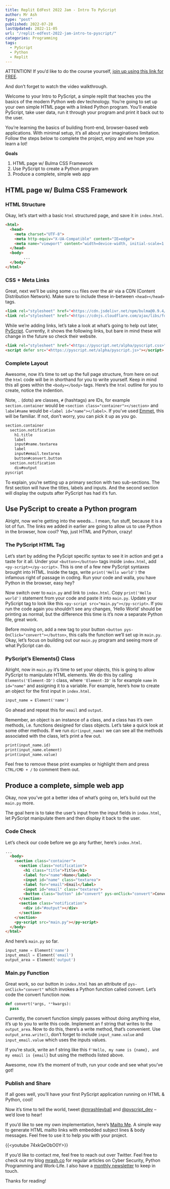 ```yaml
---
title: Replit EdFest 2022 Jam - Intro To PyScript
author: Mr Ash
type: "post"
published: 2022-07-28
lastUpdated: 2022-11-05
url: "/replit-edfest-2022-jam-intro-to-pyscript/"
categories: Programming
tags:
  - PyScript
  - Python
  - Replit
---
```


ATTENTION! If you’d like to do the course yourself, [join up using this link for FREE](https://replit.com/teams/join/mpanteneugnunwnbahvbvtxmxtomkcdd-it38).

And don’t forget to watch the video walkthrough.


Welcome to your Intro to PyScript, a simple replit that teaches you the basics of the modern Python web dev technology. You’re going to set up your own simple HTML page with a linked Python program. You’ll enable PyScript, take user data, run it through your program and print it back out to the user.

You’re learning the basics of building front-end, browser-based web applications. With minimal setup, it’s all about your imaginations limitation. Follow the steps below to complete the project, enjoy and we hope you learn a lot!

**Goals**

1. HTML page w/ Bulma CSS Framework
2. Use PyScript to create a Python program
3. Produce a complete, simple web app

## HTML page w/ Bulma CSS Framework

### HTML Structure

Okay, let’s start with a basic `html` structured page, and save it in `index.html`.

```html
<html>
  <head>
    <meta charset="UTF-8">
    <meta http-equiv="X-UA-Compatible" content="IE=edge">
    <meta name="viewport" content="width=device-width, initial-scale=1.0">
  </head>
  <body>
		...
  </body>
</html>
```

### CSS + Meta Links

Great, next we’ll be using some `css` files over the air via a CDN (Content Distribution Network). Make sure to include these in-between `<head></head>` tags.

```html
<link rel="stylesheet" href="<https://cdn.jsdelivr.net/npm/bulma@0.9.4/css/bulma.min.css>">
<link rel="stylesheet" href="<https://cdnjs.cloudflare.com/ajax/libs/font-awesome/6.1.2/css/all.min.css>"/>
```

While we’re adding links, let’s take a look at what’s going to help out later, [PyScript](https://pyscript.net/). Currently, it shows the following links, but bare in mind these will change in the future so check their website.

```html
<link rel="stylesheet" href="<https://pyscript.net/alpha/pyscript.css>"/>
<script defer src="<https://pyscript.net/alpha/pyscript.js>"></script>
```

<!-- <div class="elementor elementor-5483" data-elementor-id="5483" data-elementor-type="section"><div class="elementor-section-wrap"> <section class="elementor-section elementor-top-section elementor-element elementor-element-32d8c94 elementor-section-boxed elementor-section-height-default elementor-section-height-default" data-element_type="section" data-id="32d8c94" data-particle-mobile-disabled="false" data-particle_enable="false" data-settings="{"ekit_has_onepagescroll_dot":"yes"}"><div class="elementor-container elementor-column-gap-default"><div class="elementor-row"><div class="elementor-column elementor-col-100 elementor-top-column elementor-element elementor-element-5e7c56e" data-element_type="column" data-id="5e7c56e"><div class="elementor-column-wrap elementor-element-populated"><div class="elementor-widget-wrap"> <section class="elementor-section elementor-inner-section elementor-element elementor-element-fc64076 elementor-section-boxed elementor-section-height-default elementor-section-height-default" data-element_type="section" data-id="fc64076" data-particle-mobile-disabled="false" data-particle_enable="false" data-settings="{"ekit_has_onepagescroll_dot":"yes"}"><div class="elementor-container elementor-column-gap-no"><div class="elementor-row"><div class="elementor-column elementor-col-100 elementor-inner-column elementor-element elementor-element-f7d6b37" data-element_type="column" data-id="f7d6b37"><div class="elementor-column-wrap elementor-element-populated"><div class="elementor-widget-wrap"><div class="elementor-element elementor-element-4c75247 elementor-widget elementor-widget-text-editor" data-element_type="widget" data-id="4c75247" data-settings="{"ekit_we_effect_on":"none"}" data-widget_type="text-editor.default"><div class="elementor-widget-container"><div class="elementor-text-editor elementor-clearfix">Recent Posts

 </div> </div> </div><div class="elementor-element elementor-element-322ad34 elementor-widget elementor-widget-elementskit-post-list" data-element_type="widget" data-id="322ad34" data-settings="{"ekit_we_effect_on":"none"}" data-widget_type="elementskit-post-list.default"><div class="elementor-widget-container"><div class="ekit-wid-con">- [ <span class="elementor-icon-list-icon">  </span><div class="ekit_post_list_content_wraper"> <span class="elementor-icon-list-text">How To Fix TryHackMe VPN Not Working | Troubleshooting OpenVPN</span> </div> ](https://mrash.co/how-to-fix-tryhackme-vpn-not-working-troubleshooting-openvpn/)
- [ <span class="elementor-icon-list-icon">  </span><div class="ekit_post_list_content_wraper"> <span class="elementor-icon-list-text">Crack The Hash TryHackMe Walkthrough</span> </div> ](https://mrash.co/crack-the-hash-tryhackme-walkthrough/)
- [ <span class="elementor-icon-list-icon">  </span><div class="ekit_post_list_content_wraper"> <span class="elementor-icon-list-text">100 Days Of Hacking</span> </div> ](https://mrash.co/100daysofhacking/)
 
 </div> </div> </div> </div> </div> </div> </div> </div> </section> <section class="elementor-section elementor-inner-section elementor-element elementor-element-d91d33b elementor-section-boxed elementor-section-height-default elementor-section-height-default" data-element_type="section" data-id="d91d33b" data-particle-mobile-disabled="false" data-particle_enable="false" data-settings="{"ekit_has_onepagescroll_dot":"yes"}"><div class="elementor-container elementor-column-gap-no"><div class="elementor-row"><div class="elementor-column elementor-col-100 elementor-inner-column elementor-element elementor-element-6dee180" data-element_type="column" data-id="6dee180"><div class="elementor-column-wrap elementor-element-populated"><div class="elementor-widget-wrap"><div class="elementor-element elementor-element-7acfc36 elementor-widget elementor-widget-text-editor" data-element_type="widget" data-id="7acfc36" data-settings="{"ekit_we_effect_on":"none"}" data-widget_type="text-editor.default"><div class="elementor-widget-container"><div class="elementor-text-editor elementor-clearfix">Popular Posts

 </div> </div> </div><div class="elementor-element elementor-element-7b9396d elementor-widget elementor-widget-elementskit-post-list" data-element_type="widget" data-id="7b9396d" data-settings="{"ekit_we_effect_on":"none"}" data-widget_type="elementskit-post-list.default"><div class="elementor-widget-container"><div class="ekit-wid-con">- [ <span class="elementor-icon-list-icon">  </span><div class="ekit_post_list_content_wraper"> <span class="elementor-icon-list-text">OneNote to Notion - Moving Apps</span> </div> ](https://mrash.co/onenote-to-notion-moving-apps/)
- [ <span class="elementor-icon-list-icon">  </span><div class="ekit_post_list_content_wraper"> <span class="elementor-icon-list-text">100 Days Of Hacking</span> </div> ](https://mrash.co/100daysofhacking/)
- [ <span class="elementor-icon-list-icon">  </span><div class="ekit_post_list_content_wraper"> <span class="elementor-icon-list-text">Hackers Learning Path</span> </div> ](https://mrash.co/learning-path-for-beginner-hacker/)
 
 </div> </div> </div> </div> </div> </div> </div> </div> </section><div class="elementor-element elementor-element-2763e2a elementor-widget elementor-widget-text-editor" data-element_type="widget" data-id="2763e2a" data-settings="{"ekit_we_effect_on":"none"}" data-widget_type="text-editor.default"><div class="elementor-widget-container"><div class="elementor-text-editor elementor-clearfix">\*Shamless self-promotion, I know.

 </div> </div> </div> </div> </div> </div> </div> </div> </section> </div> </div> -->

### Complete Layout

Awesome, now it’s time to set up the full page structure, from here on out the `html` code will be in shorthand for you to write yourself. Keep in mind this all goes within the `<body></body>` tags. Here’s the `html` outline for you to create, notice the indention.

Note, `.` (dots) are classes, `#` (hashtags) are IDs, for example `section.container` would be `<section class="container"></section>` and `label#name` would be `<label id="name"></label>`. If you’ve used [Emmet](https://emmet.io/), this will be familiar. If not, don’t worry, you can pick it up as you go.

```html
section.container
  section.notification
    h1.title
    label
    input#name.textarea
    label
    input#email.textarea
    button#convert.button
  section.notification
    div#output
pyscript
```

To explain, you’re setting up a primary section with two sub-sections. The first section will have the titles, labels and inputs. And the second section will display the outputs after PyScript has had it’s fun.

## Use PyScript to create a Python program

Alright, now we’re getting into the weeds… I mean, fun stuff, because it is a lot of fun. The links we added in earlier are going to allow us to use Python in the browser, how cool? Yep, just HTML and Python, crazy!

### The PyScript HTML Tag

Let’s start by adding the PyScipt specific syntax to see it in action and get a taste for it all. Under your `<button></button>` tags inside `index.html`, add `<py-script></py-script>`. This is one of a few new PyScript syntaxes brought into HTML. Inside the tags, write `print('Hello world')` the infamous right of passage in coding. Run your code and walla, you have Python in the browser, easy hey?

Now switch over to `main.py` and link to `index.html`. Copy `print('Hello world')` statement from your code and paste it into `main.py`. Update your PyScript tag to look like this `<py-script src="main.py"></py-script>`. If you run the code again you shouldn’t see any changes, ‘Hello World’ should be printing as normal, but the difference this time is it’s now a separate Python file, great work.

Before moving on, add a new tag to your button `<button pys-OnClick="convert"></button>`, this calls the function we’ll set up in `main.py`. Okay, let’s focus on building out our `main.py` program and seeing more of what PyScript can do.

### PyScript’s Elements() Class

Alright, now in `main.py` it’s time to set your objects, this is going to allow PyScript to manipulate HTML elements. We do this by calling `Elements('Element-ID')` class, where `'Element-ID'` is for example `name` in `id="name"` and assigning it to a variable. For example, here’s how to create an object for the first input in `index.html`.

```html
input_name = Element('name')
```

Go ahead and repeat this for `email` and `output`.

Remember, an object is an instance of a class, and a class has it’s own methods, i.e. functions designed for class objects. Let’s take a quick look at some other methods. If we run `dir(input_name)` we can see all the methods associated with the class, let’s print a few out.

```html
print(input_name.id)
print(input_name.element)
print(input_name.value)
```

Feel free to remove these print examples or highlight them and press `CTRL/CMD + /` to comment them out.

## Produce a complete, simple web app

Okay, now you’ve got a better idea of what’s going on, let’s build out the `main.py` more.

The goal here is to take the user’s input from the input fields in `index.html`, let PyScript manipulate them and then display it back to the user.

### Code Check

Let’s check our code before we go any further, here’s `index.html`.

```html
...
  <body>
    <section class="container">
      <section class="notification">
        <h1 class="title">Title</h1>
        <label for="name">Name</label>
        <input id="name" class="textarea">
        <label for="email">Email</label>
        <input id="email" class="textarea">
        <button class="button" id="convert" pys-onClick="convert">Convert</button>
      </section>
      <section class="notification">
        <div id="#output"></div>
      </section>
    </section>
    <py-script src="main.py"></py-script>
  </body>
</html>
```

And here’s `main.py` so far.

```python
input_name = Element('name')
input_email = Element('email')
output_area = Element('output')
```

### Main.py Function

Great work, so our button in `index.html` has an attribute of `pys-onClick="convert"` which invokes a Python function called convert. Let’s code the convert function now.

```python
def convert(*args, **kwargs):
  pass
```

Currently, the convert function simply passes without doing anything else, it’s up to you to write this code. Implement an f string that writes to the `output_area`. Now to do this, there’s a write method, that’s convenient. Use `output_area.write()`, don’t forget to include `input_name.value` and `input_email.value` which uses the inputs values.

If you’re stuck, write an f string like this `f'Hello, my name is {name}, and my email is {email}` but using the methods listed above.

Awesome, now it’s the moment of truth, run your code and see what you’ve got!

<!-- <div class="elementor elementor-5483" data-elementor-id="5483" data-elementor-type="section"><div class="elementor-section-wrap"> <section class="elementor-section elementor-top-section elementor-element elementor-element-32d8c94 elementor-section-boxed elementor-section-height-default elementor-section-height-default" data-element_type="section" data-id="32d8c94" data-particle-mobile-disabled="false" data-particle_enable="false" data-settings="{"ekit_has_onepagescroll_dot":"yes"}"><div class="elementor-container elementor-column-gap-default"><div class="elementor-row"><div class="elementor-column elementor-col-100 elementor-top-column elementor-element elementor-element-5e7c56e" data-element_type="column" data-id="5e7c56e"><div class="elementor-column-wrap elementor-element-populated"><div class="elementor-widget-wrap"> <section class="elementor-section elementor-inner-section elementor-element elementor-element-fc64076 elementor-section-boxed elementor-section-height-default elementor-section-height-default" data-element_type="section" data-id="fc64076" data-particle-mobile-disabled="false" data-particle_enable="false" data-settings="{"ekit_has_onepagescroll_dot":"yes"}"><div class="elementor-container elementor-column-gap-no"><div class="elementor-row"><div class="elementor-column elementor-col-100 elementor-inner-column elementor-element elementor-element-f7d6b37" data-element_type="column" data-id="f7d6b37"><div class="elementor-column-wrap elementor-element-populated"><div class="elementor-widget-wrap"><div class="elementor-element elementor-element-4c75247 elementor-widget elementor-widget-text-editor" data-element_type="widget" data-id="4c75247" data-settings="{"ekit_we_effect_on":"none"}" data-widget_type="text-editor.default"><div class="elementor-widget-container"><div class="elementor-text-editor elementor-clearfix">Recent Posts

 </div> </div> </div><div class="elementor-element elementor-element-322ad34 elementor-widget elementor-widget-elementskit-post-list" data-element_type="widget" data-id="322ad34" data-settings="{"ekit_we_effect_on":"none"}" data-widget_type="elementskit-post-list.default"><div class="elementor-widget-container"><div class="ekit-wid-con">- [ <span class="elementor-icon-list-icon">  </span><div class="ekit_post_list_content_wraper"> <span class="elementor-icon-list-text">How To Fix TryHackMe VPN Not Working | Troubleshooting OpenVPN</span> </div> ](https://mrash.co/how-to-fix-tryhackme-vpn-not-working-troubleshooting-openvpn/)
- [ <span class="elementor-icon-list-icon">  </span><div class="ekit_post_list_content_wraper"> <span class="elementor-icon-list-text">Crack The Hash TryHackMe Walkthrough</span> </div> ](https://mrash.co/crack-the-hash-tryhackme-walkthrough/)
- [ <span class="elementor-icon-list-icon">  </span><div class="ekit_post_list_content_wraper"> <span class="elementor-icon-list-text">100 Days Of Hacking</span> </div> ](https://mrash.co/100daysofhacking/)
 
 </div> </div> </div> </div> </div> </div> </div> </div> </section> <section class="elementor-section elementor-inner-section elementor-element elementor-element-d91d33b elementor-section-boxed elementor-section-height-default elementor-section-height-default" data-element_type="section" data-id="d91d33b" data-particle-mobile-disabled="false" data-particle_enable="false" data-settings="{"ekit_has_onepagescroll_dot":"yes"}"><div class="elementor-container elementor-column-gap-no"><div class="elementor-row"><div class="elementor-column elementor-col-100 elementor-inner-column elementor-element elementor-element-6dee180" data-element_type="column" data-id="6dee180"><div class="elementor-column-wrap elementor-element-populated"><div class="elementor-widget-wrap"><div class="elementor-element elementor-element-7acfc36 elementor-widget elementor-widget-text-editor" data-element_type="widget" data-id="7acfc36" data-settings="{"ekit_we_effect_on":"none"}" data-widget_type="text-editor.default"><div class="elementor-widget-container"><div class="elementor-text-editor elementor-clearfix">Popular Posts

 </div> </div> </div><div class="elementor-element elementor-element-7b9396d elementor-widget elementor-widget-elementskit-post-list" data-element_type="widget" data-id="7b9396d" data-settings="{"ekit_we_effect_on":"none"}" data-widget_type="elementskit-post-list.default"><div class="elementor-widget-container"><div class="ekit-wid-con">- [ <span class="elementor-icon-list-icon">  </span><div class="ekit_post_list_content_wraper"> <span class="elementor-icon-list-text">OneNote to Notion - Moving Apps</span> </div> ](https://mrash.co/onenote-to-notion-moving-apps/)
- [ <span class="elementor-icon-list-icon">  </span><div class="ekit_post_list_content_wraper"> <span class="elementor-icon-list-text">100 Days Of Hacking</span> </div> ](https://mrash.co/100daysofhacking/)
- [ <span class="elementor-icon-list-icon">  </span><div class="ekit_post_list_content_wraper"> <span class="elementor-icon-list-text">Hackers Learning Path</span> </div> ](https://mrash.co/learning-path-for-beginner-hacker/)
 
 </div> </div> </div> </div> </div> </div> </div> </div> </section><div class="elementor-element elementor-element-2763e2a elementor-widget elementor-widget-text-editor" data-element_type="widget" data-id="2763e2a" data-settings="{"ekit_we_effect_on":"none"}" data-widget_type="text-editor.default"><div class="elementor-widget-container"><div class="elementor-text-editor elementor-clearfix">\*Shamless self-promotion, I know.

 </div> </div> </div> </div> </div> </div> </div> </div> </section> </div> </div> -->
 
 ### Publish and Share

If all goes well, you’ll have your first PyScript application running on HTML &amp; Python, cool!

Now it’s time to tell the world, tweet [@mrashleyball](https://twitter.com/mrashleyball) and [@pyscript\_dev](https://twitter.com/pyscript_dev) – we’d love to hear!

If you’d like to see my own implementation, here’s [Mailto Me](https://mrashleyball.github.io/mailto-me/). A simple way to generate HTML mailto links with embedded subject lines &amp; body messages. Feel free to use it to help you with your project.

<!-- <figure class="wp-block-embed is-type-video is-provider-youtube wp-block-embed-youtube wp-embed-aspect-16-9 wp-has-aspect-ratio"><div class="wp-block-embed__wrapper"><iframe allow="accelerometer; autoplay; clipboard-write; encrypted-media; gyroscope; picture-in-picture" allowfullscreen="" frameborder="0" height="450" loading="lazy" src="https://www.youtube.com/embed/74xkQeObO0Y?feature=oembed" title="Intro To PyScript (Replit EdFest 2022)" width="800"></iframe></div></figure> -->

{{<youtube 74xkQeObO0Y>}}

If you’d like to contact me, feel free to reach out over Twitter. Feel free to check out my blog [mrash.co](https://mrash.co/) for regular articles on Cyber Security, Python Programming and Work-Life. I also have a [monthly newsletter](https://mrash.co/newsletters/) to keep in touch.

Thanks for reading!